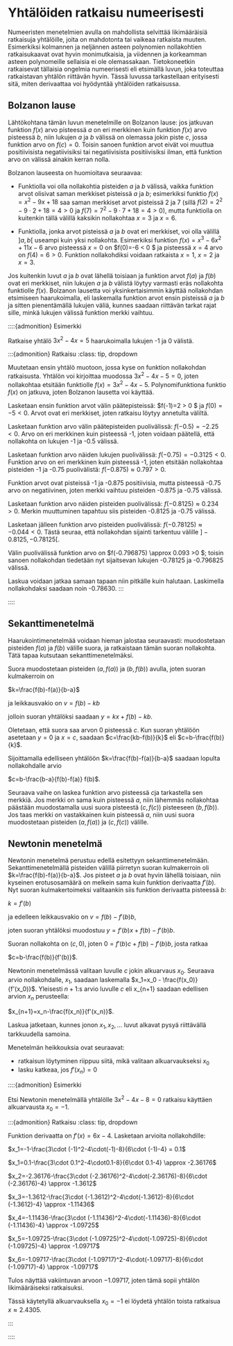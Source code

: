# Yhtälöiden ratkaisu numeerisesti

Numeeristen menetelmien avulla on mahdollista selvittää likimääräisiä ratkaisuja yhtälöille, joita on mahdotonta tai vaikeaa ratkaista muuten. Esimerkiksi kolmannen ja neljännen asteen polynomien nollakohtien ratkaisukaavat ovat hyvin monimutkaisia, ja viidennen ja korkeamman asteen polynomeille sellaisia ei ole olemassakaan. Tietokoneetkin ratkaisevat tällaisia ongelmia numeerisesti eli etsimällä luvun, joka toteuttaa ratkaistavan yhtälön riittävän hyvin. Tässä luvussa tarkastellaan erityisesti sitä, miten derivaattaa voi hyödyntää yhtälöiden ratkaisussa.

## Bolzanon lause

Lähtökohtana tämän luvun menetelmille on Bolzanon lause: jos jatkuvan funktion $f(x)$ arvo pisteessä $a$ on eri merkkinen kuin funktion $f(x)$ arvo pisteessä $b$, niin lukujen $a$ ja $b$ välissä on olemassa jokin piste $c$, jossa funktion arvo on $f(c)=0$. Toisin sanoen funktion arvot eivät voi muuttua positiivisista negatiivisiksi tai negatiivisista positiivisiksi ilman, että funktion arvo on välissä ainakin kerran nolla.

Bolzanon lauseesta on huomioitava seuraavaa:

- Funktiolla voi olla nollakohtia pisteiden $a$ ja $b$ välissä, vaikka funktion arvot olisivat saman merkkiset pisteissä $a$ ja $b$; esimerkiksi funktio $f(x)=x^2-9x+18$ saa saman merkkiset arvot pisteissä 2 ja 7 (sillä $f(2)=2^2-9\cdot 2+18=4 > 0$ ja $f(7)=7^2-9\cdot 7+18 = 4 > 0$), mutta funktiolla on kuitenkin tällä välillä kaksikin nollakohtaa $x=3$ ja $x=6$.

- Funktiolla, jonka arvot pisteissä $a$ ja $b$ ovat eri merkkiset, voi olla välillä $]a,b[$ useampi kuin yksi nollakohta. Esimerkiksi funktion $f(x)=x^3-6x^2+11x-6$ arvo pisteessä $x=0$ on $f(0)=-6 < 0 $ ja pisteessä $x=4$ arvo on $f(4)= 6 > 0$. Funktion nollakohdiksi voidaan ratkaista $x=1$, $x=2$ ja $x=3$.

Jos kuitenkin luvut $a$ ja $b$ ovat lähellä toisiaan ja funktion arvot $f(a)$ ja $f(b)$ ovat eri merkkiset, niin lukujen $a$ ja $b$ välistä löytyy varmasti eräs nollakohta funktiolle $f(x)$. Bolzanon lausetta voi yksinkertaisimmin käyttää nollakohdan etsimiseen haarukoimalla, eli laskemalla funktion arvot ensin pisteissä $a$ ja $b$ ja sitten pienentämällä lukujen väliä, kunnes saadaan riittävän tarkat rajat sille, minkä lukujen välissä funktion merkki vaihtuu.

::::{admonition} Esimerkki

Ratkaise yhtälö $3x^2-4x=5$ haarukoimalla lukujen -1 ja 0 välistä.

:::{admonition} Ratkaisu
:class: tip, dropdown

Muutetaan ensin yhtälö muotoon, jossa kyse on funktion nollakohdan ratkaisusta. Yhtälön voi kirjoittaa muodossa $3x^2-4x-5=0$, joten nollakohtaa etsitään funktiolle $f(x)=3x^2-4x-5$. Polynomifunktiona funktio $f(x)$ on jatkuva, joten Bolzanon lausetta voi käyttää.

Lasketaan ensin funktion arvot välin päätepisteissä: $f(-1)=2 > 0 $ ja $f(0)=-5 <0$. Arvot ovat eri merkkiset, joten ratkaisu löytyy annetulta väliltä.

Lasketaan funktion arvo välin päätepisteiden puolivälissä: $f(-0.5) = -2.25 < 0$. Arvo on eri merkkinen kuin pisteessä -1, joten voidaan päätellä, että nollakohta on lukujen -1 ja -0.5 välissä.

Lasketaan funktion arvo näiden lukujen puolivälissä: $f(-0.75) = -0.3125 < 0$. Funktion arvo on eri merkkinen kuin pisteessä -1, joten etsitään nollakohtaa pisteiden -1 ja -0.75 puolivälistä: $f(-0.875) \approx 0.797 > 0$.

Funktion arvot ovat pisteissä -1 ja -0.875 positiivisia, mutta pisteessä -0.75 arvo on negatiivinen, joten merkki vaihtuu pisteiden -0.875 ja -0.75 välissä. 

Lasketaan funktion arvo näiden pisteiden puolivälissä: $f(-0.8125) \approx 0.234 > 0$. Merkin muuttuminen tapahtuu siis pisteiden -0.8125 ja -0.75 välissä. 

Lasketaan jälleen funktion arvo pisteiden puolivälissä: $f(-0.78125) \approx -0.044 < 0$. Tästä seuraa, että nollakohdan sijainti tarkentuu välille $]-0.8125,-0.78125[$.

Välin puolivälissä funktion arvo on $f(-0.796875) \approx 0.093 >0 $; toisin sanoen nollakohdan tiedetään nyt sijaitsevan lukujen -0.78125 ja -0.796825 välissä.

Laskua voidaan jatkaa samaan tapaan niin pitkälle kuin halutaan. Laskimella nollakohdaksi saadaan noin -0.78630.
:::

::::

## Sekanttimenetelmä

Haarukointimenetelmää voidaan hieman jalostaa seuraavasti: muodostetaan pisteiden $f(a)$ ja $f(b)$ välille suora, ja ratkaistaan tämän suoran nollakohta. Tätä tapaa kutsutaan sekanttimenetelmäksi.

Suora muodostetaan pisteiden $(a,f(a))$ ja $(b,f(b))$ avulla, joten suoran kulmakerroin on

$k=\frac{f(b)-f(a)}{b-a}$

ja leikkausvakio on $v=f(b)-kb$

jolloin suoran yhtälöksi saadaan $y=kx+f(b)-kb$.

Oletetaan, että suora saa arvon 0 pisteessä $c$. Kun suoran yhtälöön asetetaan $y=0$ ja $x=c$, saadaan $c=\frac{kb-f(b)}{k}$ eli $c=b-\frac{f(b)}{k}$.

Sijoittamalla edelliseen yhtälöön $k=\frac{f(b)-f(a)}{b-a}$ saadaan lopulta nollakohdalle arvio

$c=b-\frac{b-a}{f(b)-f(a)} f(b)$.

Seuraava vaihe on laskea funktion arvo pisteessä $c$ja tarkastella sen merkkiä. Jos merkki on sama kuin pisteessä $a$, niin lähemmäs nollakohtaa päästään muodostamalla uusi suora pisteestä $(c,f(c))$ pisteeseen $(b,f(b))$. Jos taas merkki on vastakkainen kuin pisteessä $a$, niin uusi suora muodostetaan pisteiden $(a,f(a))$ ja $(c,f(c))$ välille.

## Newtonin menetelmä

Newtonin menetelmä perustuu edellä esitettyyn sekanttimenetelmään. Sekanttimenetelmällä pisteiden välillä piirretyn suoran kulmakerroin oli
$k=\frac{f(b)-f(a)}{b-a}$. Jos pisteet $a$ ja $b$ ovat hyvin lähellä toisiaan, niin kyseinen erotusosamäärä on melkein sama kuin funktion derivaatta $f'(b)$. Nyt suoran kulmakertoimeksi valitaankin siis funktion derivaatta pisteessä $b$:

$k=f'(b)$

ja edelleen leikkausvakio on $v=f(b)-f'(b)b$,

joten suoran yhtälöksi muodostuu $y=f'(b)x+f(b)-f'(b)b$.

Suoran nollakohta on $(c,0)$, joten $0=f'(b)c+f(b)-f'(b)b$, josta ratkaa

$c=b-\frac{f(b)}{f'(b)}$.

Newtonin menetelmässä valitaan luvulle $c$ jokin alkuarvaus $x_0$. Seuraava arvio nollakohdalle, $x_1$, saadaan laskemalla $x_1=x_0 - \frac{f(x_0)}{f'(x_0)}$. Yleisesti $n+1$:s arvio luvulle $c$ eli x_{n+1} saadaan edellisen arvion $x_n$ perusteella:

$x_{n+1}=x_n-\frac{f(x_n)}{f'(x_n)}$.

Laskua jatketaan, kunnes jonon $x_1, x_2, ...$ luvut alkavat pysyä riittävällä tarkkuudella samoina. 

Menetelmän heikkouksia ovat seuraavat:
- ratkaisun löytyminen riippuu siitä, mikä valitaan alkuarvaukseksi $x_0$
- lasku katkeaa, jos $f'(x_n)=0$

::::{admonition} Esimerkki

Etsi Newtonin menetelmällä yhtälölle $3x^2-4x-8=0$ ratkaisu käyttäen alkuarvausta $x_0=-1$.

:::{admonition} Ratkaisu
:class: tip, dropdown

Funktion derivaatta on $f'(x)=6x-4$. Lasketaan arvioita nollakohdille:

$x_1=-1-\frac{3\cdot (-1)^2-4\cdot(-1)-8}{6\cdot (-1)-4} = 0.1$

$x_1=0.1-\frac{3\cdot 0.1^2-4\cdot0.1-8}{6\cdot 0.1-4} \approx -2.36176$

$x_2=-2.36176-\frac{3\cdot (-2.36176)^2-4\cdot(-2.36176)-8}{6\cdot (-2.36176)-4} \approx -1.3612$

$x_3=-1.3612-\frac{3\cdot (-1.3612)^2-4\cdot(-1.3612)-8}{6\cdot (-1.3612)-4} \approx -1.11436$

$x_4=-1.11436-\frac{3\cdot (-1.11436)^2-4\cdot(-1.11436)-8}{6\cdot (-1.11436)-4} \approx -1.09725$

$x_5=-1.09725-\frac{3\cdot (-1.09725)^2-4\cdot(-1.09725)-8}{6\cdot (-1.09725)-4} \approx -1.09717$

$x_6=-1.09717-\frac{3\cdot (-1.09717)^2-4\cdot(-1.09717)-8}{6\cdot (-1.09717)-4} \approx -1.09717$

Tulos näyttää vakiintuvan arvoon $-1.09717$, joten tämä sopii yhtälön likimääräiseksi ratkaisuksi.

Tässä käytetyllä alkuarvauksella $x_0=-1$ ei löydetä yhtälön toista ratkaisua $x\approx 2.4305$.

:::

::::
